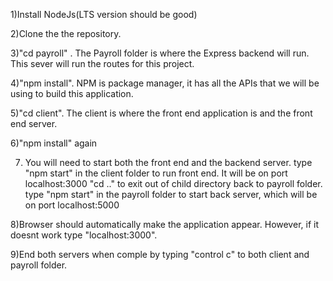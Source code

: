 1)Install NodeJs(LTS version should be good)

2)Clone the the repository. 

3)"cd payroll" . The Payroll folder is where the Express backend will run. This sever will run the 
  routes for this project. 

4)"npm install". NPM is package manager, it has all the APIs that we will be using to build this application. 

5)"cd client". The client is where the front end application is and the front end server. 

6)"npm install" again

7) You will need to start both the front end and the backend server. 
   type "npm start" in the client folder to run front end. It will be on port localhost:3000
   "cd .." to exit out of child directory back to payroll folder.
   type "npm start" in the payroll folder to start back server, which will be on port localhost:5000
  
8)Browser should automatically make the application appear. However, if it doesnt work type "localhost:3000".

9)End both servers when comple by typing "control c" to both client and payroll folder. 

